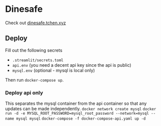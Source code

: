 # Dinesafe

Check out [dinesafe.tchen.xyz](http://dinesafe.tchen.xyz)

## Deploy
Fill out the following secrets
- `.streamlit/secrets.toml`
- `api.env` (you need a decent api key since the api is public)
- `mysql.env` (optional - mysql is local only)

Then run `docker-compose up`.

### Deploy api only
This separates the mysql container from the api container so that any updates can be made independently.
`docker network create mysql`
`docker run -d -e MYSQL_ROOT_PASSWORD=mysql_root_password --network=mysql --name mysql mysql`
`docker-compose -f docker-compose-api.yaml up -d`
